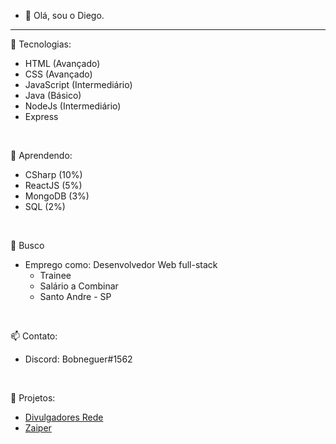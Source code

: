 - 👋 Olá, sou o Diego.

<hr>

👀 Tecnologias:
  - HTML (Avançado)
  - CSS (Avançado)
  - JavaScript (Intermediário)
  - Java (Básico)
  - NodeJs (Intermediário)
  - Express 
  <br>
  
🌱 Aprendendo:
  - CSharp (10%)
  - ReactJS (5%)
  - MongoDB (3%)
  - SQL (2%)
  <br>
  
🤔 Busco
  - Emprego como: Desenvolvedor Web full-stack
    - Trainee
    - Salário a Combinar
    - Santo Andre - SP
  <br>

📫 Contato:
  - Discord: Bobneguer#1562 
  <br>
  
💞️ Projetos:
  - [Divulgadores Rede](https://divulgadores.glitch.me)
  - [Zaiper](https://zaiper.glitch.me)
  <br>
